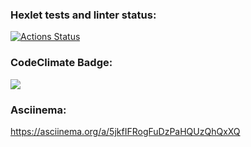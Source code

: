 ### Hexlet tests and linter status:
[![Actions Status](https://github.com/SaldFjjHalsDj/fullstack-javascript-project-44/actions/workflows/hexlet-check.yml/badge.svg)](https://github.com/SaldFjjHalsDj/fullstack-javascript-project-44/actions)
### CodeClimate Badge:
<a href="https://codeclimate.com/github/SaldFjjHalsDj/fullstack-javascript-project-44/maintainability"><img src="https://api.codeclimate.com/v1/badges/327158e37bf7783da03c/maintainability" /></a>
### Asciinema:
https://asciinema.org/a/5jkfIFRogFuDzPaHQUzQhQxXQ
